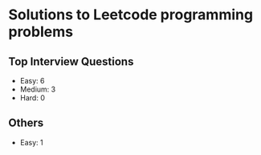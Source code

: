 # Solutions to Leetcode programming problems

## Top Interview Questions
- Easy: 6
- Medium: 3
- Hard: 0
## Others
- Easy: 1